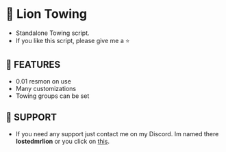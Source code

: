 # 🚗 Lion Towing 

- Standalone Towing script.
- If you like this script, please give me a ⭐

## 🙆 FEATURES

- 0.01 resmon on use
- Many customizations
- Towing groups can be set

## 🦁 SUPPORT

- If you need any support just contact me on my Discord. Im named there **lostedmrlion** or you click on [this](https://discord.com/users/710549603216261141).
